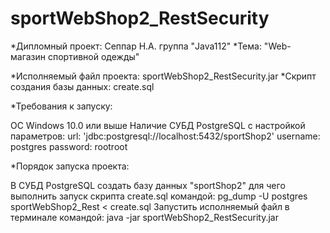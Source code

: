 # sportWebShop2_RestSecurity
*Дипломный проект: Сеппар Н.А. группа "Java112"
*Тема: "Web-магазин спортивной одежды"

*Исполняемый файл проекта: sportWebShop2_RestSecurity.jar
*Скрипт создания базы данных: create.sql

*Требования к запуску:

OC Windows 10.0 или выше
Наличие СУБД PostgreSQL с настройкой параметров:
url: 'jdbc:postgresql://localhost:5432/sportShop2'
username: postgres
password: rootroot

*Порядок запуска проекта:

В СУБД PostgreSQL создать базу данных "sportShop2" для чего выполнить запуск скрипта create.sql командой:
pg_dump -U postgres sportWebShop2_Rest < create.sql
Запустить исполняемый файл в терминале командой: java -jar sportWebShop2_RestSecurity.jar
